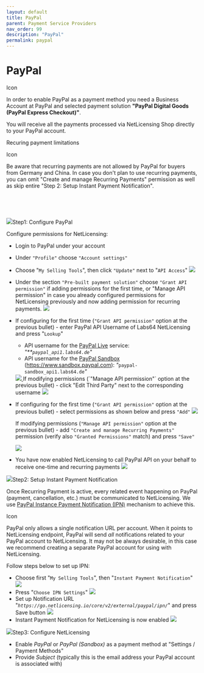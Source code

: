 ```yaml
---
layout: default
title: PayPal
parent: Payment Service Providers
nav_order: 99
description: "PayPal"
permalink: paypal
---
```


PayPal
======

<span class="aui-icon icon-success">Icon</span>

In order to enable PayPal as a payment method you need a Business
Account at PayPal and selected payment solution **"PayPal Digital Goods
(PayPal Express Checkout)"**.

You will receive all the payments processed via NetLicensing Shop
directly to your PayPal account.

Recuring payment limitations

<span class="aui-icon icon-warning">Icon</span>

Be aware that recurring payments are not allowed by PayPal for buyers
from Germany and China. In case you don't plan to use recurring
payments, you can omit "Create and manage Recurring Payments" permission
as well as skip entire "Step 2: Setup Instant Payment Notification".

 

 

<span
class="expand-control-icon"><img src="assets/images/icons/grey_arrow_down.png" class="expand-control-image" /></span><span
class="expand-control-text">Step1: Configure PayPal</span>

Configure permissions for NetLicensing:

-   Login to PayPal under your account

<!-- -->

-   Under `"Profile"` choose `"Account settings"`

<!-- -->

-   Choose "`My Selling Tools`", then click `"Update"` next to
    "`API Access`"
    <a href="assets/images/11010239/17629239.png" data-lightbox="paypal" data-title="My Selling Tools" data-alt="My Selling Tools">
      <img src="assets/images/11010239/17629239.png" />
    </a>

<!-- -->

-   Under the section `"Pre-built payment solution"` choose
    `"Grant API permission"` if adding permissions for the first time,
    or "Manage API permission" in case you already configured
    permissions for NetLicensing previously and now adding permission
    for recurring payments.
    <a href="assets/images/11010239/17629240.png" data-lightbox="paypal" data-title="Pre-built payment solution" data-alt="Pre-built payment solution">
      <img src="assets/images/11010239/17629240.png" />
    </a>

<!-- -->

-   If configuring for the first time (`"Grant API permission"` option
    at the previous bullet) - enter PayPal API Username of Labs64
    NetLicensing and press "`Lookup`"
    -   API username for the
        <a href="https://www.paypal.com" class="external-link">PayPal Live</a>
        service: *"**`paypal_api1.labs64.de`"*
    -   API username for the
        <a href="https://www.sandbox.paypal.com" class="external-link">PayPal Sandbox</a>
        (<a href="https://www.sandbox.paypal.com/" class="external-link">https://www.sandbox.paypal.com</a>):
        *"*`paypal-sandbox_api1.labs64.de`*"*

    <a href="assets/images/11010239/17629242.png" data-lightbox="paypal" data-title="Grant API permission" data-alt="Grant API permission">
      <img src="assets/images/11010239/17629242.png" />
    </a>
    If modifying permissions (`"Manage API permission"` option at the
    previous bullet) - click "Edit Third Party" next to the
    corresponding username

    <a href="assets/images/11010239/17629241.png" data-lightbox="paypal" data-title="Manage API permission" data-alt="Manage API permission">
      <img src="assets/images/11010239/17629241.png" />
    </a>

<!-- -->

-   If configuring for the first time (`"Grant API permission"` option
    at the previous bullet) - select permissions as shown below and
    press `"Add"`
    <a href="assets/images/11010239/17629243.png" data-lightbox="paypal" data-title="Grant API permission" data-alt="Grant API permission">
      <img src="assets/images/11010239/17629243.png" />
    </a>

    If modifying permissions (`"Manage API permission"` option at the
    previous bullet) - add `"Create and manage Recurring Payments"`
    permission (verify also `"Granted Permissions"` match) and press
    `"Save"`

    <a href="assets/images/11010239/17629244.png" data-lightbox="paypal" data-title="Granted Permissions" data-alt="Granted Permissions">
      <img src="assets/images/11010239/17629244.png" />
    </a>

<!-- -->

-   You have now enabled NetLicensing to call PayPal API on your behalf
    to receive one-time and recurring payments
    <a href="assets/images/11010239/17629245.png" data-lightbox="paypal" data-title="PayPal API" data-alt="PayPal API">
      <img src="assets/images/11010239/17629245.png" />
    </a>

<span
class="expand-control-icon"><img src="assets/images/icons/grey_arrow_down.png" class="expand-control-image" /></span><span
class="expand-control-text">Step2: Setup Instant Payment
Notification</span>

Once Recurring Payment is active, every related event happening on
PayPal (payment, cancellation, etc.) must be communicated to
NetLicensing. We use
<a href="https://developer.paypal.com/docs/classic/products/instant-payment-notification/" class="external-link">PayPal Instance Payment Notification (IPN)</a>
mechanism to achieve this.

<span class="aui-icon icon-problem">Icon</span>

PayPal only allows a single notification URL per account. When it points
to NetLicensing endpoint, PayPal will send *all* notifications related
to your PayPal account to NetLicensing. It may not be always desirable,
in this case we recommend creating a separate PayPal account for using
with NetLicensing.

Follow steps below to set up IPN:

-   Choose first "`My Selling Tools`", then
    "`Instant Payment Notification`"
    <a href="assets/images/11010239/17629222.png" data-lightbox="paypal" data-title="Instant Payment Notification" data-alt="Instant Payment Notification">
      <img src="assets/images/11010239/17629222.png" />
    </a>
-   Press "`Choose IPN Settings`"
    <a href="assets/images/11010239/17629223.png" data-lightbox="paypal" data-title="Choose IPN Settings" data-alt="Choose IPN Settings">
      <img src="assets/images/11010239/17629223.png" />
    </a>
-   Set up Notification URL
    "*`https://go.netlicensing.io/core/v2/external/paypal/ipn/`*" and
    press Save button
    <a href="assets/images/11010239/17629224.png" data-lightbox="paypal" data-title="Set up Notification URL" data-alt="Set up Notification URL">
      <img src="assets/images/11010239/17629224.png" />
    </a>
-   Instant Payment Notification for NetLicensing is now enabled
    <a href="assets/images/11010239/17629221.png" data-lightbox="paypal" data-title="Instant Payment Notification" data-alt="Instant Payment Notification">
      <img src="assets/images/11010239/17629221.png" />
    </a>

<span
class="expand-control-icon"><img src="assets/images/icons/grey_arrow_down.png" class="expand-control-image" /></span><span
class="expand-control-text">Step3: Configure NetLicensing</span>

-   Enable *PayPal* or *PayPal (Sandbox)* as a payment method at
    "Settings / Payment Methods"
-   Provide *Subject* (typically this is the email address your PayPal
    account is associated with)

 

<span style="white-space: pre-wrap;">
</span>
